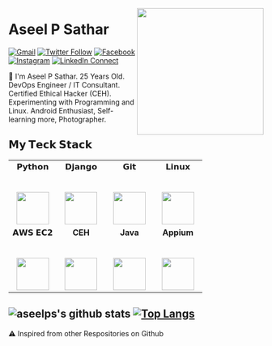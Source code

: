 <a target="_blank" href="https://github.com/aseelps/"><img width="250" align="right" src="https://i.ibb.co/LtwfXTh/CEHv11-version-2-body-banner-07.webp"></a>
# Aseel P Sathar

[![Gmail](https://img.shields.io/badge/gmail-%23B23121.svg?&style=for-the-badge&logo=gmail&logoColor=white)](mailto:aseelpsathar@gmail.com)
[![Twitter Follow](https://img.shields.io/badge/twitter-%231DA1F2.svg?&style=for-the-badge&logo=twitter&logoColor=white)](https://twitter.com/aseelps)
[![Facebook](https://img.shields.io/badge/Facebook-1877F2?style=for-the-badge&logo=facebook&logoColor=white)](https://www.facebook.com/aseelpsathar)
[![Instagram](https://img.shields.io/badge/Instagram-E4405F?style=for-the-badge&logo=instagram&logoColor=white)](https://www.instagram.com/aseelpsathar/)
[![LinkedIn Connect](https://img.shields.io/badge/linkedin-%230077B5.svg?&style=for-the-badge&logo=linkedin&logoColor=white)](https://www.linkedin.com/in/aseel-p-s-aba880120/)

:wave: I'm Aseel P Sathar. 25 Years Old. DevOps Engineer / IT Consultant. Certified Ethical Hacker (CEH). Experimenting with Programming and Linux. Android Enthusiast, Self-learning more, Photographer.

## 𝗠𝘆 𝗧𝗲𝗰𝗸 𝗦𝘁𝗮𝗰𝗸
<table>
  <tbody>
    <tr valign="top">
      <td width="25%" align="center">
        <span>𝗣𝘆𝘁𝗵𝗼𝗻</span><br><br><br>
        <img height="64px" src="https://www.python.org/static/community_logos/python-logo-generic.svg">
      </td>
      <td width="25%" align="center">
        <span>𝗗𝗷𝗮𝗻𝗴𝗼</span><br><br><br>
        <img height="64px" src="https://cdn.svgporn.com/logos/django.svg">
      </td>
      <td width="25%" align="center">
        <span>𝗚𝗶𝘁</span><br><br><br>
        <img height="64px" src="https://cdn.svgporn.com/logos/git-icon.svg">
      </td>
       <td width="25%" align="center">
        <span>𝗟𝗶𝗻𝘂𝘅</span><br><br><br>
        <img height="64px" src="https://cdn.svgporn.com/logos/linux-tux.svg">
      </td>        
    </tr>
    <tr valign="top">    
      <td width="25%" align="center">
        <span>𝗔𝗪𝗦 𝗘𝗖𝟮</span><br><br><br>
        <img height="64px" src="https://cdn.svgporn.com/logos/aws-ec2.svg">
      </td>
      <td width="25%" align="center">
      <span><b>CEH</span><br><br><br>
      <img height="64px" src="https://i.ibb.co/FVyxZLR/CEH1.jpg"></td>
      <td width="25%" align="center">
      <span><b>Java</span><br><br><br>
      <img height="64px" src="https://cdn.svgporn.com/logos/java.svg"></td>
      <td width="25%" align="center">
      <span><b>Appium</span><br><br><br>
      <img height="64px" src="https://cdn.svgporn.com/logos/appium.svg"></td>  
    </tr>   
  </tbody>
</table>

![aseelps's github stats](https://github-readme-stats.vercel.app/api?username=aseelps&hide=["issues"]&show_icons=true&bg_color=black)
[![Top Langs](https://github-readme-stats.vercel.app/api/top-langs/?username=aseelps&layout=compact)](https://github.com/aseelps/github-readme-stats)
---

⚠️ Inspired from other Respositories on Github
